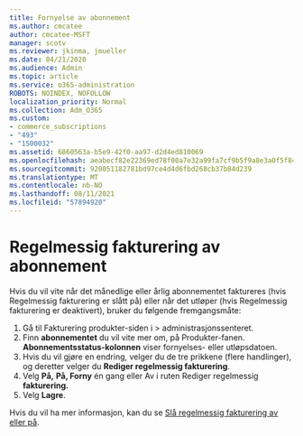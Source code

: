 ```yaml
---
title: Fornyelse av abonnement
ms.author: cmcatee
author: cmcatee-MSFT
manager: scotv
ms.reviewer: jkinma, jmueller
ms.date: 04/21/2020
ms.audience: Admin
ms.topic: article
ms.service: o365-administration
ROBOTS: NOINDEX, NOFOLLOW
localization_priority: Normal
ms.collection: Adm_O365
ms.custom:
- commerce_subscriptions
- "493"
- "1500032"
ms.assetid: 6860563a-b5e9-42f0-aa97-d2d4ed810069
ms.openlocfilehash: aeabecf82e22369ed78f00a7e32a99fa7cf9b5f9a8e3a0f5f84ea68bdbc33642
ms.sourcegitcommit: 920051182781bd97ce4d4d6fbd268cb37b84d239
ms.translationtype: MT
ms.contentlocale: nb-NO
ms.lasthandoff: 08/11/2021
ms.locfileid: "57894920"
---
```

# <a name="subscription-recurring-billing"></a>Regelmessig fakturering av abonnement

Hvis du vil vite når det månedlige eller  årlig abonnementet faktureres (hvis Regelmessig  fakturering er slått på) eller når det utløper (hvis Regelmessig fakturering er deaktivert), bruker du følgende fremgangsmåte:
  
1. Gå til Fakturering produkter-siden i  \> [](https://go.microsoft.com/fwlink/p/?linkid=842054) administrasjonssenteret.
2. Finn **abonnementet** du vil vite mer om, på Produkter-fanen. **Abonnementsstatus-kolonnen** viser fornyelses- eller utløpsdatoen.
3. Hvis du vil gjøre en endring, velger du de tre prikkene (flere handlinger), og deretter velger du **Rediger regelmessig fakturering**.
4. Velg **På,** **På, Forny** én gang eller Av i ruten Rediger regelmessig **fakturering.** 
5. Velg **Lagre**.

Hvis du vil ha mer informasjon, kan du se [Slå regelmessig fakturering av eller på](https://docs.microsoft.com/microsoft-365/commerce/subscriptions/renew-your-subscription).